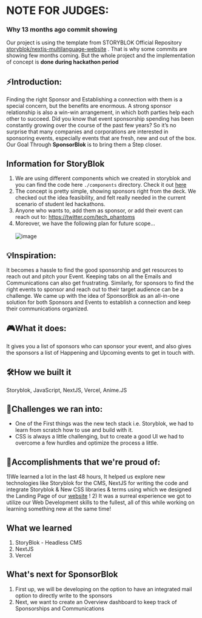 # NOTE FOR JUDGES: 
### Why 13 months ago commit showing
Our project is using the template from STORYBLOK Official Repository [storyblok/nextjs-multilanguage-website](https://github.com/storyblok/nextjs-multilanguage-website) . That is why some commits are showing few months coming. But the whole project and the implementation of concept is **done during hackathon period**

## ⚡Introduction:
Finding the right Sponsor and Establishing a connection with them is a special concern, but the benefits are enormous. A strong sponsor relationship is also a win-win arrangement, in which both parties help each other to succeed.
Did you know that event sponsorship spending has been constantly growing over the course of the past few years? So it’s no surprise that many companies and corporations are interested in sponsoring events, especially events that are fresh, new and out of the box.
Our Goal Through **SponsorBlok** is to bring them a Step closer.

## Information for StoryBlok

1. We are using different components which we created in storyblok and you can find the code here `./components` directory. Check it out [here](https://github.com/imabp/getsponsors/tree/main/components)
2. The concept is pretty simple, showing sponsors right from the deck. We checked out the idea feasibility, and felt really needed in the current scenario of student led hackathons.
3. Anyone who wants to, add them as sponsor, or add their event can reach out to: https://twitter.com/tech_phantoms
4. Moreover, we have the following plan for future scope...<br/><br/>
![image](https://user-images.githubusercontent.com/67915580/138581029-2095c21c-146c-4aaf-bee8-3c947c54caf1.png) 

## 💡Inspiration:
It becomes a hassle to find the good sponsorship and get resources to reach out and pitch your Event.
Keeping tabs on all the Emails and Communications can also get frustrating.
Similarly, for sponsors to find the right events to sponsor and reach out to their target audience can be a challenge.
We came up with the idea of SponsorBlok as an all-in-one solution for both Sponsors and Events to establish a connection and keep their communications organized.

## 🎮What it does:
It gives you a list of sponsors who can sponsor your event, and also gives the sponsors a list of Happening and Upcoming events to get in touch with.


##  🛠How we built it
Storyblok, JavaScript, NextJS, Vercel, Anime.JS

## 🚩Challenges we ran into:
- One of the First things was the new tech stack i.e. Storyblok, we had to learn from scratch how to use and build with it.
- CSS is always a little challenging, but to create a good UI we had to overcome a few hurdles and optimize the process a little.

## 🎉Accomplishments that we're proud of:
1)We learned a lot in the last 48 hours, It helped us explore new technologies like Storyblok for the CMS, NextJS for writing the code and integrate Storyblok & New CSS libraries & terms using which we designed the Landing Page of our [website](https://imabp.github.io/getsponsors) !
2) It was a surreal experience we got to utilize our Web Development skills to the fullest, all of this while working on learning something new at the same time!



## What we learned
1. StoryBlok - Headless CMS
2. NextJS
3. Vercel
## What's next for SponsorBlok
1. First up, we will be developing on the option to have an integrated mail option to directly write to the sponsors
2. Next, we want to create an Overview dashboard to keep track of Sponsorships and Communications
